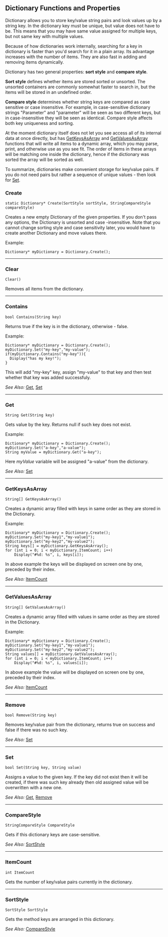 ## Dictionary Functions and Properties

Dictionary allows you to store key/value string pairs and look values up by a string key. In the dictionary key must be unique, but value does not have to be. This means that you may have same value assigned for multiple keys, but not same key with multiple values.

Because of how dictionaries work internally, searching for a key in dictionary is faster than you'd search for it in a plain array. Its advantage increases with the number of items. They are also fast in adding and removing items dynamically.

Dictionary has two general properties: **sort style** and **compare style**.

**Sort style** defines whether items are stored sorted or unsorted. The unsorted containers are commonly somewhat faster to search in, but the items will be stored in an undefined order.

**Compare style** determines whether string keys are compared as case sensitive or case insensitive. For example, in case-sensitive dictionary strings "Parameter" and "parameter" will be seen as two different keys, but in case-insensitive they will be seen as identical. Compare style affects both key uniqueness and sorting.

At the moment dictionary itself does not let you see access all of its internal data at once directly, but has [GetKeysAsArray](Dictionary#getkeysasarray) and [GetValuesAsArray](Dictionary#getvaluesasarray) functions that will write all items to a dynamic array, which you may parse, print, and otherwise use as you see fit. The order of items in these arrays will be matching one inside the dictionary, hence if the dictionary was sorted the array will be sorted as well.

To summarize, dictionaries make convenient storage for key/value pairs. If you do not need pairs but rather a sequence of unique values - then look for [Set](Set).

### Create

    static Dictionary* Create(SortStyle sortStyle, StringCompareStyle compareStyle)

Creates a new empty Dictionary of the given properties. If you don't pass any options, the Dictionary is unsorted and case -insensitive. Note that you cannot change sorting style and case sensitivity later, you would have to create another Dictionary and move values there.

Example:

    Dictionary* myDictionary = Dictionary.Create();

---

### Clear

    Clear()

Removes all items from the dictionary.

---

### Contains

    bool Contains(String key)

Returns true if the key is in the dictionary, otherwise - false.

Example:

    Dictionary* myDictionary = Dictionary.Create();
    myDictionary.Set("my-key","my-value");
    if(myDictionary.Contains("my-key")){
      Display("has my key!");
    }

This will add "my-key" key, assign "my-value" to that key and then test whether that key was added successfuly.

*See Also:* [Get](Dictionary#get),
[Set](Dictionary#set)

---

### Get

    String Get(String key)

Gets value by the key. Returns null if such key does not exist.

Example:

    Dictionary* myDictionary = Dictionary.Create();
    myDictionary.Set("a-key","a-value");
    String myValue = myDictionary.Get("a-key");

Here _myValue_ variable will be assigned "a-value" from the dictionary.

*See Also:* [Set](Dictionary#set)

---

### GetKeysAsArray

    String[] GetKeysAsArray()

Creates a dynamic array filled with keys in same order as they are stored in the Dictionary.

Example:

    Dictionary* myDictionary = Dictionary.Create();
    myDictionary.Set("my-key1","my-value1");
    myDictionary.Set("my-key2","my-value2");
    String keys[] = myDictionary.GetKeysAsArray();
    for (int i = 0; i < myDictionary.ItemCount; i++)
        Display("#%d: %s", i, keys[i]);

In above example the keys will be displayed on screen one by one, preceded by their index.

*See Also:* [ItemCount](Dictionary#itemcount)

---

### GetValuesAsArray

    String[] GetValuesAsArray()

Creates a dynamic array filled with values in same order as they are stored in the Dictionary.

Example:

    Dictionary* myDictionary = Dictionary.Create();
    myDictionary.Set("my-key1","my-value1");
    myDictionary.Set("my-key2","my-value2");
    String values[] = myDictionary.GetValuesAsArray();
    for (int i = 0; i < myDictionary.ItemCount; i++)
        Display("#%d: %s", i, values[i]);

In above example the value will be displayed on screen one by one, preceded by their index.

*See Also:* [ItemCount](Dictionary#itemcount)

---

### Remove

    bool Remove(String key)

Removes key/value pair from the dictionary, returns true on success and false if there was no such key.

*See Also:* [Set](Dictionary#set)

---

### Set

    bool Set(String key, String value)

Assigns a value to the given key. If the key did not exist then it will be created, if there was such key already then old assigned value will be overwritten with a new one.

*See Also:* [Get](Dictionary#get),
[Remove](Dictionary#remove)

---

### CompareStyle

    StringCompareStyle CompareStyle

Gets if this dictionary keys are case-sensitive.

*See Also:* [SortStyle](Dictionary#sortstyle)

---

### ItemCount

    int ItemCount

Gets the number of key/value pairs currently in the dictionary.

---

### SortStyle

    SortStyle SortStyle

Gets the method keys are arranged in this dictionary.

*See Also:* [CompareStyle](Dictionary#comparestyle)
